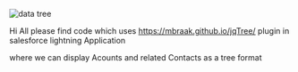 ![data tree](https://user-images.githubusercontent.com/3188134/31187178-b5581808-a94e-11e7-80d8-61f04afefe67.gif)

Hi All please find code which uses https://mbraak.github.io/jqTree/ plugin in salesforce lightning Application

where we can display Acounts and related Contacts as a tree format

